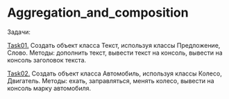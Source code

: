 # Aggregation_and_composition
Задачи:

<a href="https://github.com/IrynaValovich/Java_Intro_Online/tree/master/4_Programming_with_classes/Aggregation_and_composition/src/by/htp/ac_task01/text">Task01.</a> Создать объект класса Текст, используя классы Предложение, Слово. Методы: дополнить текст, вывести текст на консоль, вывести на консоль заголовок текста.

<a href="https://github.com/IrynaValovich/Java_Intro_Online/tree/master/4_Programming_with_classes/Aggregation_and_composition/src/by/htp/ac_task02/car">Task02.</a> Создать объект класса Автомобиль, используя классы Колесо, Двигатель. Методы: ехать, заправляться, менять колесо, вывести на консоль марку автомобиля.
